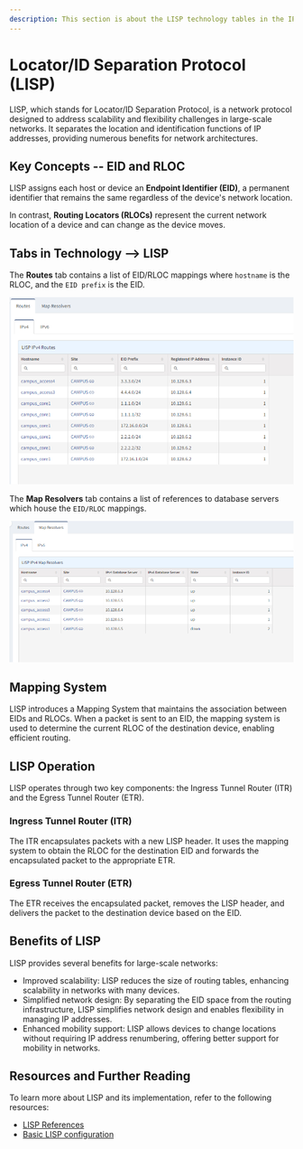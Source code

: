 ```yaml
---
description: This section is about the LISP technology tables in the IP Fabric GUI.
---
```


# Locator/ID Separation Protocol (LISP)

LISP, which stands for Locator/ID Separation Protocol, is a network protocol designed to address scalability and flexibility challenges in large-scale networks. It separates the location and identification functions of IP addresses, providing numerous benefits for network architectures.

## Key Concepts -- EID and RLOC

LISP assigns each host or device an **Endpoint Identifier (EID)**, a permanent identifier that remains the same regardless of the device's network location.

In contrast, **Routing Locators (RLOCs)** represent the current network location of a device and can change as the device moves.

## Tabs in Technology --> LISP

The **Routes** tab contains a list of EID/RLOC mappings where `hostname` is the RLOC, and the `EID prefix` is the EID.

![LISP IPv4 Routes table](lisp/lisp-routes-ipv4.png)

The **Map Resolvers** tab contains a list of references to database servers which house the `EID/RLOC` mappings.

![LISP IPv4 Map Resolvers table](lisp/lisp-routes-mapResolver-ipv4.png)

## Mapping System

LISP introduces a Mapping System that maintains the association between EIDs and RLOCs. When a packet is sent to an EID, the mapping system is used to determine the current RLOC of the destination device, enabling efficient routing.

## LISP Operation

LISP operates through two key components: the Ingress Tunnel Router (ITR) and the Egress Tunnel Router (ETR).

### Ingress Tunnel Router (ITR)

The ITR encapsulates packets with a new LISP header. It uses the mapping system to obtain the RLOC for the destination EID and forwards the encapsulated packet to the appropriate ETR.

### Egress Tunnel Router (ETR)

The ETR receives the encapsulated packet, removes the LISP header, and delivers the packet to the destination device based on the EID.

## Benefits of LISP

LISP provides several benefits for large-scale networks:

- Improved scalability: LISP reduces the size of routing tables, enhancing scalability in networks with many devices.
- Simplified network design: By separating the EID space from the routing infrastructure, LISP simplifies network design and enables flexibility in managing IP addresses.
- Enhanced mobility support: LISP allows devices to change locations without requiring IP address renumbering, offering better support for mobility in networks.

## Resources and Further Reading

To learn more about LISP and its implementation, refer to the following resources:

- [LISP References](https://www.cisco.com/c/en/us/td/docs/ios-xml/ios/iproute_lisp/configuration/xe-3s/irl-xe-3s-book/irl-overview.html)
- [Basic LISP configuration](https://www.cisco.com/c/en/us/td/docs/ios-xml/ios/iproute_lisp/configuration/xe-3s/irl-xe-3s-book/irl-cfg-lisp.html)
